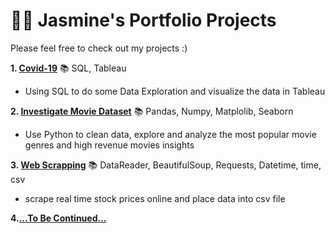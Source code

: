 # 👧🏻 Jasmine's Portfolio Projects 

Please feel free to check out my projects :)

**1. [Covid-19](https://github.com/jasmineau/Covid-19)**  📚 SQL, Tableau
- Using SQL to do some Data Exploration and visualize the data in Tableau

**2. [Investigate Movie Dataset](https://github.com/jasmineau/InvestigateMovieDataset)** 📚 Pandas, Numpy, Matplolib, Seaborn
- Use Python to clean data, explore and analyze the most popular movie genres and high revenue movies insights

**3. [Web Scrapping](https://github.com/jasmineau/WebScrapping_StockPrice.git)** 📚 DataReader, BeautifulSoup, Requests, Datetime, time, csv
- scrape real time stock prices online and place data into csv file

**4.[...To Be Continued...]()**
